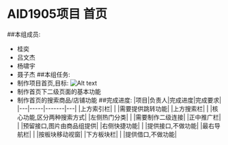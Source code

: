 # AID1905项目 首页
##本组成员:
+ 桂奕
+ 吕文杰
+ 杨啸宇
+ 聂子杰
##本组任务:
+ 制作项目首页,目标:
![Alt text](/home/tarena/桌面/淘宝网.png)
+ 制作首页下二级页面的基本功能
+ 制作首页的搜索商品/店铺功能
##完成进度:
|项目|负责人|完成进度|完成要求|
|---|-----|-------|---|
|上方索引栏| | |需要提供跳转功能|
|上方搜索栏| | |核心功能,区分两种搜索方式|
|左侧热门分类| | |需要制作二级连接|
|正中推广栏| | |预留接口,图片由商品组提供|
|右侧快捷功能| | |提供接口,不做功能|
|最右导航栏| | |按板块移动视窗|
|下方板块栏| | |提供借口,不做功能|
